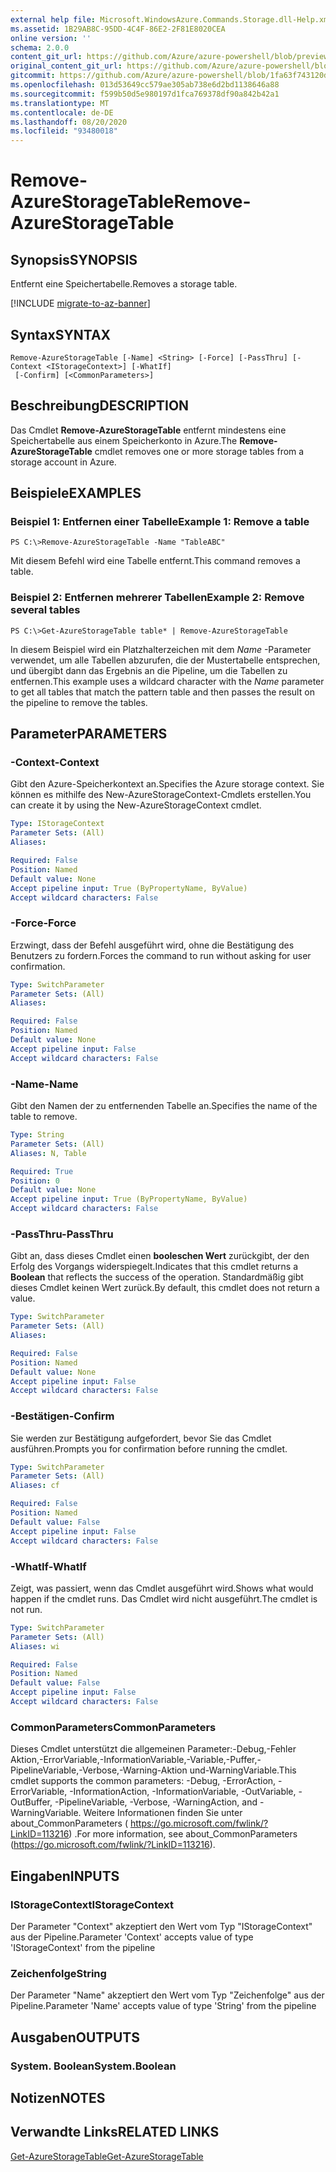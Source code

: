 ```yaml
---
external help file: Microsoft.WindowsAzure.Commands.Storage.dll-Help.xml
ms.assetid: 1B29AB8C-95DD-4C4F-86E2-2F81E8020CEA
online version: ''
schema: 2.0.0
content_git_url: https://github.com/Azure/azure-powershell/blob/preview/src/Storage/Commands.Storage/help/Remove-AzureStorageTable.md
original_content_git_url: https://github.com/Azure/azure-powershell/blob/preview/src/Storage/Commands.Storage/help/Remove-AzureStorageTable.md
gitcommit: https://github.com/Azure/azure-powershell/blob/1fa63f743120d7a7cd6cbb28ee43cd0f4c654af9
ms.openlocfilehash: 013d53649cc579ae305ab738e6d2bd1138646a88
ms.sourcegitcommit: f599b50d5e980197d1fca769378df90a842b42a1
ms.translationtype: MT
ms.contentlocale: de-DE
ms.lasthandoff: 08/20/2020
ms.locfileid: "93480018"
---
```

# <span data-ttu-id="3b59d-101">Remove-AzureStorageTable</span><span class="sxs-lookup"><span data-stu-id="3b59d-101">Remove-AzureStorageTable</span></span>

## <span data-ttu-id="3b59d-102">Synopsis</span><span class="sxs-lookup"><span data-stu-id="3b59d-102">SYNOPSIS</span></span>
<span data-ttu-id="3b59d-103">Entfernt eine Speichertabelle.</span><span class="sxs-lookup"><span data-stu-id="3b59d-103">Removes a storage table.</span></span>

[!INCLUDE [migrate-to-az-banner](../../includes/migrate-to-az-banner.md)]

## <span data-ttu-id="3b59d-104">Syntax</span><span class="sxs-lookup"><span data-stu-id="3b59d-104">SYNTAX</span></span>

```
Remove-AzureStorageTable [-Name] <String> [-Force] [-PassThru] [-Context <IStorageContext>] [-WhatIf]
 [-Confirm] [<CommonParameters>]
```

## <span data-ttu-id="3b59d-105">Beschreibung</span><span class="sxs-lookup"><span data-stu-id="3b59d-105">DESCRIPTION</span></span>
<span data-ttu-id="3b59d-106">Das Cmdlet **Remove-AzureStorageTable** entfernt mindestens eine Speichertabelle aus einem Speicherkonto in Azure.</span><span class="sxs-lookup"><span data-stu-id="3b59d-106">The **Remove-AzureStorageTable** cmdlet removes one or more storage tables from a storage account in Azure.</span></span>

## <span data-ttu-id="3b59d-107">Beispiele</span><span class="sxs-lookup"><span data-stu-id="3b59d-107">EXAMPLES</span></span>

### <span data-ttu-id="3b59d-108">Beispiel 1: Entfernen einer Tabelle</span><span class="sxs-lookup"><span data-stu-id="3b59d-108">Example 1: Remove a table</span></span>
```
PS C:\>Remove-AzureStorageTable -Name "TableABC"
```

<span data-ttu-id="3b59d-109">Mit diesem Befehl wird eine Tabelle entfernt.</span><span class="sxs-lookup"><span data-stu-id="3b59d-109">This command removes a table.</span></span>

### <span data-ttu-id="3b59d-110">Beispiel 2: Entfernen mehrerer Tabellen</span><span class="sxs-lookup"><span data-stu-id="3b59d-110">Example 2: Remove several tables</span></span>
```
PS C:\>Get-AzureStorageTable table* | Remove-AzureStorageTable
```

<span data-ttu-id="3b59d-111">In diesem Beispiel wird ein Platzhalterzeichen mit dem *Name* -Parameter verwendet, um alle Tabellen abzurufen, die der Mustertabelle entsprechen, und übergibt dann das Ergebnis an die Pipeline, um die Tabellen zu entfernen.</span><span class="sxs-lookup"><span data-stu-id="3b59d-111">This example uses a wildcard character with the *Name* parameter to get all tables that match the pattern table and then passes the result on the pipeline to remove the tables.</span></span>

## <span data-ttu-id="3b59d-112">Parameter</span><span class="sxs-lookup"><span data-stu-id="3b59d-112">PARAMETERS</span></span>

### <span data-ttu-id="3b59d-113">-Context</span><span class="sxs-lookup"><span data-stu-id="3b59d-113">-Context</span></span>
<span data-ttu-id="3b59d-114">Gibt den Azure-Speicherkontext an.</span><span class="sxs-lookup"><span data-stu-id="3b59d-114">Specifies the Azure storage context.</span></span>
<span data-ttu-id="3b59d-115">Sie können es mithilfe des New-AzureStorageContext-Cmdlets erstellen.</span><span class="sxs-lookup"><span data-stu-id="3b59d-115">You can create it by using the New-AzureStorageContext cmdlet.</span></span>

```yaml
Type: IStorageContext
Parameter Sets: (All)
Aliases: 

Required: False
Position: Named
Default value: None
Accept pipeline input: True (ByPropertyName, ByValue)
Accept wildcard characters: False
```

### <span data-ttu-id="3b59d-116">-Force</span><span class="sxs-lookup"><span data-stu-id="3b59d-116">-Force</span></span>
<span data-ttu-id="3b59d-117">Erzwingt, dass der Befehl ausgeführt wird, ohne die Bestätigung des Benutzers zu fordern.</span><span class="sxs-lookup"><span data-stu-id="3b59d-117">Forces the command to run without asking for user confirmation.</span></span>

```yaml
Type: SwitchParameter
Parameter Sets: (All)
Aliases: 

Required: False
Position: Named
Default value: None
Accept pipeline input: False
Accept wildcard characters: False
```

### <span data-ttu-id="3b59d-118">-Name</span><span class="sxs-lookup"><span data-stu-id="3b59d-118">-Name</span></span>
<span data-ttu-id="3b59d-119">Gibt den Namen der zu entfernenden Tabelle an.</span><span class="sxs-lookup"><span data-stu-id="3b59d-119">Specifies the name of the table to remove.</span></span>

```yaml
Type: String
Parameter Sets: (All)
Aliases: N, Table

Required: True
Position: 0
Default value: None
Accept pipeline input: True (ByPropertyName, ByValue)
Accept wildcard characters: False
```

### <span data-ttu-id="3b59d-120">-PassThru</span><span class="sxs-lookup"><span data-stu-id="3b59d-120">-PassThru</span></span>
<span data-ttu-id="3b59d-121">Gibt an, dass dieses Cmdlet einen **booleschen Wert** zurückgibt, der den Erfolg des Vorgangs widerspiegelt.</span><span class="sxs-lookup"><span data-stu-id="3b59d-121">Indicates that this cmdlet returns a **Boolean** that reflects the success of the operation.</span></span>
<span data-ttu-id="3b59d-122">Standardmäßig gibt dieses Cmdlet keinen Wert zurück.</span><span class="sxs-lookup"><span data-stu-id="3b59d-122">By default, this cmdlet does not return a value.</span></span>

```yaml
Type: SwitchParameter
Parameter Sets: (All)
Aliases: 

Required: False
Position: Named
Default value: None
Accept pipeline input: False
Accept wildcard characters: False
```

### <span data-ttu-id="3b59d-123">-Bestätigen</span><span class="sxs-lookup"><span data-stu-id="3b59d-123">-Confirm</span></span>
<span data-ttu-id="3b59d-124">Sie werden zur Bestätigung aufgefordert, bevor Sie das Cmdlet ausführen.</span><span class="sxs-lookup"><span data-stu-id="3b59d-124">Prompts you for confirmation before running the cmdlet.</span></span>

```yaml
Type: SwitchParameter
Parameter Sets: (All)
Aliases: cf

Required: False
Position: Named
Default value: False
Accept pipeline input: False
Accept wildcard characters: False
```

### <span data-ttu-id="3b59d-125">-WhatIf</span><span class="sxs-lookup"><span data-stu-id="3b59d-125">-WhatIf</span></span>
<span data-ttu-id="3b59d-126">Zeigt, was passiert, wenn das Cmdlet ausgeführt wird.</span><span class="sxs-lookup"><span data-stu-id="3b59d-126">Shows what would happen if the cmdlet runs.</span></span>
<span data-ttu-id="3b59d-127">Das Cmdlet wird nicht ausgeführt.</span><span class="sxs-lookup"><span data-stu-id="3b59d-127">The cmdlet is not run.</span></span>

```yaml
Type: SwitchParameter
Parameter Sets: (All)
Aliases: wi

Required: False
Position: Named
Default value: False
Accept pipeline input: False
Accept wildcard characters: False
```

### <span data-ttu-id="3b59d-128">CommonParameters</span><span class="sxs-lookup"><span data-stu-id="3b59d-128">CommonParameters</span></span>
<span data-ttu-id="3b59d-129">Dieses Cmdlet unterstützt die allgemeinen Parameter:-Debug,-Fehler Aktion,-ErrorVariable,-InformationVariable,-Variable,-Puffer,-PipelineVariable,-Verbose,-Warning-Aktion und-WarningVariable.</span><span class="sxs-lookup"><span data-stu-id="3b59d-129">This cmdlet supports the common parameters: -Debug, -ErrorAction, -ErrorVariable, -InformationAction, -InformationVariable, -OutVariable, -OutBuffer, -PipelineVariable, -Verbose, -WarningAction, and -WarningVariable.</span></span> <span data-ttu-id="3b59d-130">Weitere Informationen finden Sie unter about_CommonParameters ( https://go.microsoft.com/fwlink/?LinkID=113216) .</span><span class="sxs-lookup"><span data-stu-id="3b59d-130">For more information, see about_CommonParameters (https://go.microsoft.com/fwlink/?LinkID=113216).</span></span>

## <span data-ttu-id="3b59d-131">Eingaben</span><span class="sxs-lookup"><span data-stu-id="3b59d-131">INPUTS</span></span>

### <span data-ttu-id="3b59d-132">IStorageContext</span><span class="sxs-lookup"><span data-stu-id="3b59d-132">IStorageContext</span></span>

<span data-ttu-id="3b59d-133">Der Parameter "Context" akzeptiert den Wert vom Typ "IStorageContext" aus der Pipeline.</span><span class="sxs-lookup"><span data-stu-id="3b59d-133">Parameter 'Context' accepts value of type 'IStorageContext' from the pipeline</span></span>

### <span data-ttu-id="3b59d-134">Zeichenfolge</span><span class="sxs-lookup"><span data-stu-id="3b59d-134">String</span></span>

<span data-ttu-id="3b59d-135">Der Parameter "Name" akzeptiert den Wert vom Typ "Zeichenfolge" aus der Pipeline.</span><span class="sxs-lookup"><span data-stu-id="3b59d-135">Parameter 'Name' accepts value of type 'String' from the pipeline</span></span>

## <span data-ttu-id="3b59d-136">Ausgaben</span><span class="sxs-lookup"><span data-stu-id="3b59d-136">OUTPUTS</span></span>

### <span data-ttu-id="3b59d-137">System. Boolean</span><span class="sxs-lookup"><span data-stu-id="3b59d-137">System.Boolean</span></span>

## <span data-ttu-id="3b59d-138">Notizen</span><span class="sxs-lookup"><span data-stu-id="3b59d-138">NOTES</span></span>

## <span data-ttu-id="3b59d-139">Verwandte Links</span><span class="sxs-lookup"><span data-stu-id="3b59d-139">RELATED LINKS</span></span>

[<span data-ttu-id="3b59d-140">Get-AzureStorageTable</span><span class="sxs-lookup"><span data-stu-id="3b59d-140">Get-AzureStorageTable</span></span>](./Get-AzureStorageTable.md)
